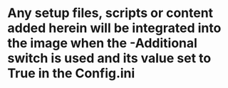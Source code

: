 # Any setup files, scripts or content added herein will be integrated into the image when the -Additional switch is used and its value set to True in the Config.ini #

